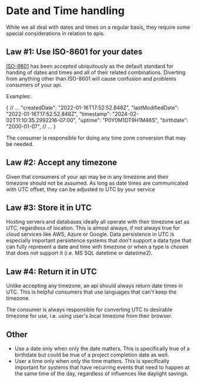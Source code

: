 # Date and Time handling

While we all deal with dates and times on a regular basis, they require some special considerations in relation to apis.

## Law #1: Use ISO-8601 for your dates

[ISO-8601](https://www.iso.org/iso-8601-date-and-time-format.html) has been accepted ubiquitously as the default standard for handing of dates and times and all of their related combinations.  Diverting from anything other than ISO-8601 will cause confusion and problems consumers of your api.

Examples:

{
  // ...
  "createdDate": "2022-01-16T17:52:52.848Z",
  "lastModifiedDate": "2022-01-16T17:52:52.848Z",
  "timestamp": "2024-02-02T11:10:35.2992216-07:00",
  "uptime": "P0Y0M1DT9H1M46S",
  "birthdate": "2000-01-07",
  // ...
}

The consumer is responsible for doing any time zone conversion that may be needed.

## Law #2: Accept any timezone

Given that consumers of your api may be in any timezone and their timezone should not be assumed.  As long as date times are communicated with UTC offset, they can be adjusted to UTC by your service

## Law #3: Store it in UTC

Hosting servers and databases ideally all operate with their timezone set as UTC, regardless of location.  This is almost always, if not always true for cloud services like AWS, Azure or Google.  Data persistence in UTC is especially important persistence systems that don't support a data type that can fully represent a date and time with timezone or when a type is chosen that does not support it (i.e. MS SQL datetime or datetime2).

## Law #4: Return it in UTC

Unlike accepting any timezone, an api should always return date times in UTC.  This is helpful consumers that use languages that can't keep the timezone.

The consumer is always responsible for converting UTC to desirable timezone for use, i.e. using user's local timezone from their browser.


## Other

* Use a date only when only the date matters.  This is specifically true of a birthdate but could be true of a project completion date as well.
* User a time only when only the time matters.  This is specifically important for systems that have recurring events that need to happen at the same time of the day, regardless of influences like daylight savings.
